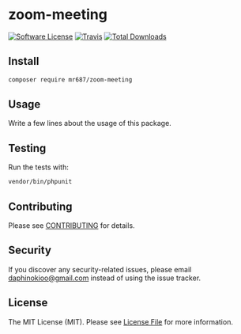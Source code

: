 # zoom-meeting

[![Software License](https://img.shields.io/badge/license-MIT-brightgreen.svg?style=flat-square)](LICENSE.md)
[![Travis](https://img.shields.io/travis/mr687/zoom-meeting.svg?style=flat-square)]()
[![Total Downloads](https://img.shields.io/packagist/dt/mr687/zoom-meeting.svg?style=flat-square)](https://packagist.org/packages/mr687/zoom-meeting)


## Install

```bash
composer require mr687/zoom-meeting
```


## Usage

Write a few lines about the usage of this package.


## Testing

Run the tests with:

```bash
vendor/bin/phpunit
```


## Contributing

Please see [CONTRIBUTING](CONTRIBUTING.md) for details.


## Security

If you discover any security-related issues, please email daphinokioo@gmail.com instead of using the issue tracker.


## License

The MIT License (MIT). Please see [License File](/LICENSE.md) for more information.